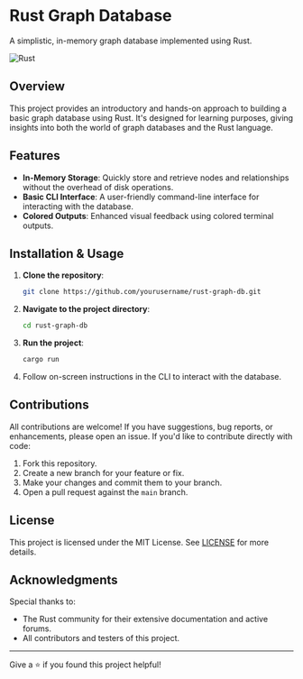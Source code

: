 # Rust Graph Database

A simplistic, in-memory graph database implemented using Rust.

![Rust](https://img.shields.io/badge/-Rust-brightgreen)

## Overview

This project provides an introductory and hands-on approach to building a basic graph database using Rust. It's designed for learning purposes, giving insights into both the world of graph databases and the Rust language.

## Features

- **In-Memory Storage**: Quickly store and retrieve nodes and relationships without the overhead of disk operations.
- **Basic CLI Interface**: A user-friendly command-line interface for interacting with the database.
- **Colored Outputs**: Enhanced visual feedback using colored terminal outputs.

## Installation & Usage

1. **Clone the repository**:
    ```bash
    git clone https://github.com/yourusername/rust-graph-db.git
    ```

2. **Navigate to the project directory**:
    ```bash
    cd rust-graph-db
    ```

3. **Run the project**:
    ```bash
    cargo run
    ```

4. Follow on-screen instructions in the CLI to interact with the database.

## Contributions

All contributions are welcome! If you have suggestions, bug reports, or enhancements, please open an issue. If you'd like to contribute directly with code:

1. Fork this repository.
2. Create a new branch for your feature or fix.
3. Make your changes and commit them to your branch.
4. Open a pull request against the `main` branch.

## License

This project is licensed under the MIT License. See [LICENSE](./LICENSE) for more details.

## Acknowledgments

Special thanks to:
- The Rust community for their extensive documentation and active forums.
- All contributors and testers of this project.

---

Give a ⭐ if you found this project helpful!
